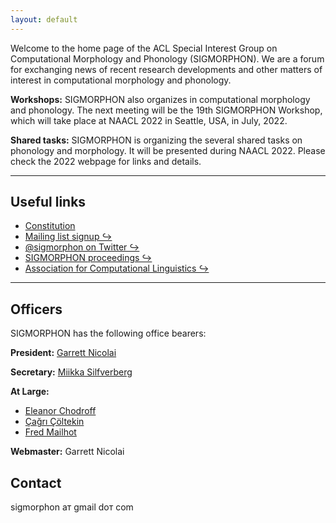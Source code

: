 ```yaml
---
layout: default
---
```


Welcome to the home page of the ACL Special Interest Group on Computational Morphology and Phonology (SIGMORPHON). We are a forum for exchanging news of recent research developments and other matters of interest in computational morphology and phonology.

**Workshops:** SIGMORPHON also organizes in computational morphology and phonology. The next meeting will be the 19th SIGMORPHON Workshop, which will take place at NAACL 2022 in Seattle, USA, in July, 2022.

**Shared tasks:** SIGMORPHON is organizing the several shared tasks on phonology and morphology. It will be presented during NAACL 2022.  Please check the 2022 webpage for links and details.

---

## Useful links

- [Constitution](constitution/)
- [Mailing list signup ↪](https://groups.google.com/g/sigmorphon)
- [@sigmorphon on Twitter ↪](https://twitter.com/sigmorphon)
- [SIGMORPHON proceedings ↪](https://aclweb.org/anthology/sigs/sigmorphon/)
- [Association for Computational Linguistics ↪](https://www.aclweb.org/portal/)

---

## Officers

SIGMORPHON has the following office bearers:

**President:**  [Garrett Nicolai](https://garrettnicolai.github.io/Garrett-Nicolai/)

**Secretary:** [Miikka Silfverberg](https://mpsilfve.github.io/)

**At Large:**

* [Eleanor Chodroff](https://www.eleanorchodroff.com/)
* [Çağrı Çöltekin](http://coltekin.net/cagri/)
* [Fred Mailhot](https://carleton.ca/cognitivescience/people/fred-mailhot/)

**Webmaster:** Garrett Nicolai

## Contact

sigmorphon ат gmail dот com
